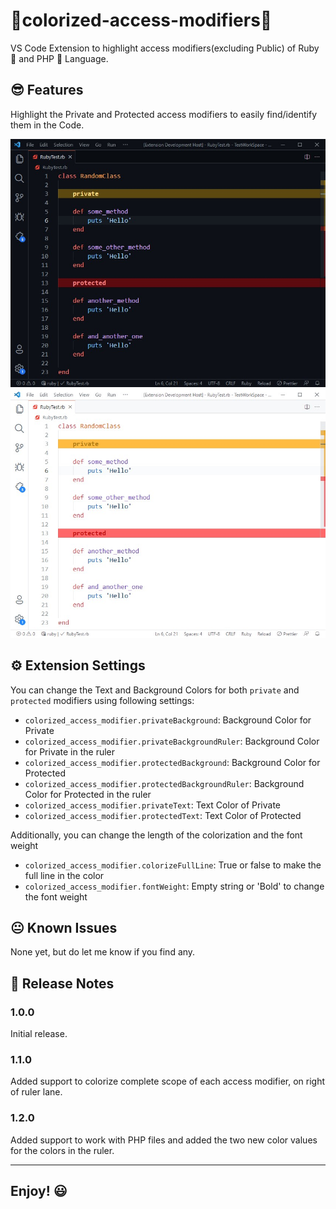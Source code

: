 # 🌈colorized-access-modifiers🌈

VS Code Extension to highlight access modifiers(excluding Public) of Ruby 💎 and PHP 🐘 Language.

## 😎 Features

Highlight the Private and Protected access modifiers to easily find/identify them in the Code.

![In Dark Theme](images/dark_screenshot.jpg)
![In Light Theme](images/light_screenshot.jpg)

## ⚙ Extension Settings

You can change the Text and Background Colors for both `private` and `protected` modifiers using following settings:

- `colorized_access_modifier.privateBackground`: Background Color for Private
- `colorized_access_modifier.privateBackgroundRuler`: Background Color for Private in the ruler
- `colorized_access_modifier.protectedBackground`: Background Color for Protected
- `colorized_access_modifier.protectedBackgroundRuler`: Background Color for Protected in the ruler
- `colorized_access_modifier.privateText`: Text Color of Private
- `colorized_access_modifier.protectedText`: Text Color of Protected

Additionally, you can change the length of the colorization and the font weight
- `colorized_access_modifier.colorizeFullLine`: True or false to make the full line in the color
- `colorized_access_modifier.fontWeight`: Empty string or 'Bold' to change the font weight

## 😐 Known Issues

None yet, but do let me know if you find any.

## 📃 Release Notes

### 1.0.0

Initial release.

### 1.1.0

Added support to colorize complete scope of each access modifier, on right of ruler lane.

### 1.2.0

Added support to work with PHP files and added the two new color values for the colors in the ruler.

-----------------------------------------------------------------------------------------------------------
## Enjoy! 😃

